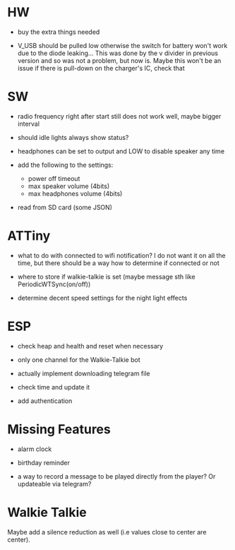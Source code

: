 # HW

- buy the extra things needed

- V_USB should be pulled low otherwise the switch for battery won't work due to the diode leaking... This was done by the v divider in previous version and so was not a problem, but now is. Maybe this won't be an issue if there is pull-down on the charger's IC, check that


# SW

- radio frequency right after start still does not work well, maybe bigger interval

- should idle lights always show status? 

- headphones can be set to output and LOW to disable speaker any time

- add the following to the settings:
    - power off timeout
    - max speaker volume (4bits)
    - max headphones volume (4bits)
- read from SD card (some JSON)

# ATTiny

- what to do with connected to wifi notification? I do not want it on all the time, but there should be a way how to determine if connected or not

- where to store if walkie-talkie is set (maybe message sth like PeriodicWTSync(on/off))
- determine decent speed settings for the night light effects

# ESP


- check heap and health and reset when necessary

- only one channel for the Walkie-Talkie bot 
- actually implement downloading telegram file
- check time and update it
- add authentication

 # Missing Features

 - alarm clock
 - birthday reminder

 - a way to record a message to be played directly from the player? Or updateable via telegram?

# Walkie Talkie

Maybe add a silence reduction as well (i.e values close to center are center). 